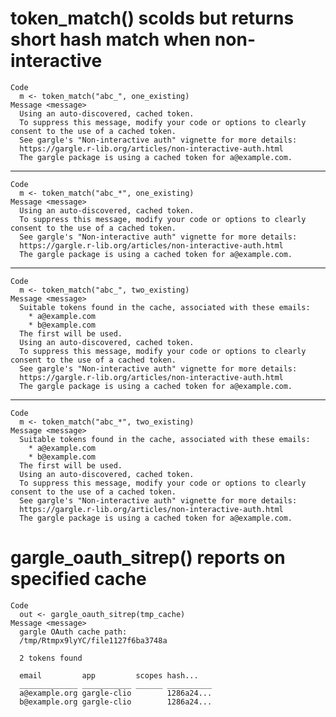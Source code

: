 # token_match() scolds but returns short hash match when non-interactive

    Code
      m <- token_match("abc_", one_existing)
    Message <message>
      Using an auto-discovered, cached token.
      To suppress this message, modify your code or options to clearly consent to the use of a cached token.
      See gargle's "Non-interactive auth" vignette for more details:
      https://gargle.r-lib.org/articles/non-interactive-auth.html
      The gargle package is using a cached token for a@example.com.

---

    Code
      m <- token_match("abc_*", one_existing)
    Message <message>
      Using an auto-discovered, cached token.
      To suppress this message, modify your code or options to clearly consent to the use of a cached token.
      See gargle's "Non-interactive auth" vignette for more details:
      https://gargle.r-lib.org/articles/non-interactive-auth.html
      The gargle package is using a cached token for a@example.com.

---

    Code
      m <- token_match("abc_", two_existing)
    Message <message>
      Suitable tokens found in the cache, associated with these emails:
        * a@example.com
        * b@example.com
      The first will be used.
      Using an auto-discovered, cached token.
      To suppress this message, modify your code or options to clearly consent to the use of a cached token.
      See gargle's "Non-interactive auth" vignette for more details:
      https://gargle.r-lib.org/articles/non-interactive-auth.html
      The gargle package is using a cached token for a@example.com.

---

    Code
      m <- token_match("abc_*", two_existing)
    Message <message>
      Suitable tokens found in the cache, associated with these emails:
        * a@example.com
        * b@example.com
      The first will be used.
      Using an auto-discovered, cached token.
      To suppress this message, modify your code or options to clearly consent to the use of a cached token.
      See gargle's "Non-interactive auth" vignette for more details:
      https://gargle.r-lib.org/articles/non-interactive-auth.html
      The gargle package is using a cached token for a@example.com.

# gargle_oauth_sitrep() reports on specified cache

    Code
      out <- gargle_oauth_sitrep(tmp_cache)
    Message <message>
      gargle OAuth cache path:
      /tmp/Rtmpx9lyYC/file1127f6ba3748a
      
      2 tokens found
      
      email         app         scopes hash...   
      _____________ ___________ ______ __________
      a@example.org gargle-clio        1286a24...
      b@example.org gargle-clio        1286a24...


